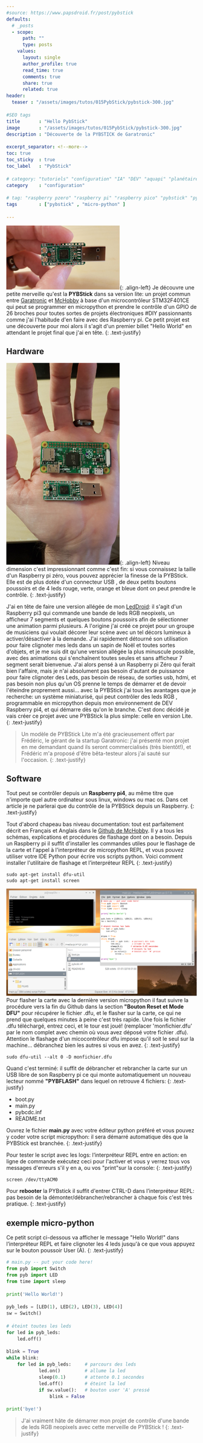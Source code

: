 ```yaml
---
#source: https://www.papsdroid.fr/post/pybstick
defaults:
  # _posts
  - scope:
      path: ""
      type: posts
    values:
      layout: single
      author_profile: true
      read_time: true
      comments: true
      share: true
      related: true
header: 
  teaser : "/assets/images/tutos/015PybStick/pybstick-300.jpg"

#SEO tags
title       : "Hello PybStick"
image       : "/assets/images/tutos/015PybStick/pybstick-300.jpg"
description : "Découverte de la PYBSTICK de Garatronic"

excerpt_separator: <!--more-->
toc: true
toc_sticky  : true
toc_label   : "PybStick"

# category: "tutoriels" "configuration" "IA" "DEV" "aquapi" "planétaire" 
category    : "configuration" 

# tag: "raspberry pzero" "raspberry pi" "raspberry pico" "pybstick" "python3" "micro-pyhton" "électronique"
tags        : ["pybstick" , "micro-python" ]

---
```

![PybStick](/assets/images/tutos/015PybStick/pybstick-300.jpg){: .align-left} 
Je découvre une petite merveille qu'est la **PYBStick** dans sa version lite: un projet commun entre [Garatronic](https://blog.garatronic.fr/index.php/fr/) et [McHobby](https://shop.mchobby.be/fr/micropython/1830-pybstick-lite-26-micropython-et-arduino-3232100018303-garatronic.html) à base d'un microcontrôleur STM32F401CE qui peut se programmer en micropython et prendre le contrôle d'un GPIO de 26 broches pour toutes sortes de projets électroniques #DIY passionnants comme j'ai l'habitude d'en faire avec des Raspberry pi. Ce petit projet est une découverte pour moi alors il s'agit d'un premier billet "Hello World" en attendant le projet final que j'ai en tête.
{: .text-justify}

## Hardware
![PybStick](/assets/images/tutos/015PybStick/pybstick-dim.jpg){: .align-left} 
Niveau dimension c'est impressionnant comme c'est fin: si vous connaissez la taille d'un Raspberry pi zéro, vous pouvez apprécier la finesse de la PYBStick. Elle est de plus dotée d'un connecteur USB , de deux petits boutons poussoirs et de 4 leds rouge, verte, orange et bleue dont on peut prendre le contrôle.
{: .text-justify}

J'ai en tête de faire une version allégée de mon [LedDroid](https://papsdroidfr.github.io/tutoriels/ledDroid/): il s'agit d'un Raspberry pi3 qui commande une bande de leds RGB neopixels, un afficheur 7 segments et quelques boutons poussoirs afin de sélectionner une animation parmi plusieurs. A l'origine j'ai créé ce projet pour un groupe de musiciens qui voulait décorer leur scène avec un tel décors lumineux à activer/désactiver à la demande. J'ai rapidement détourné son utilisation pour faire clignoter mes leds dans un sapin de Noël et toutes sortes d'objets, et je me suis dit qu'une version allégée la plus minuscule possible, avec des animations qui s'enchaînent toutes seules et sans afficheur 7 segment serait bienvenue. J'ai alors pensé à un Raspberry pi Zéro qui ferait bien l'affaire, mais je n'ai absolument pas besoin d'autant de puissance pour faire clignoter des Leds, pas besoin de réseau, de sorties usb, hdmi, et pas besoin non plus qu'un OS prenne le temps de démarrer et de devoir l'éteindre proprement aussi... avec la PYBStick j'ai tous les avantages que je recherche: un système miniaturisé, qui peut contrôler des leds RGB , programmable en micropython depuis mon environnement de DEV Raspberry pi4, et qui démarre dès qu'on le branche. C'est donc décidé je vais créer ce projet avec une PYBStick la plus simple: celle en version Lite.
{: .text-justify}

> Un modèle de PYBStick Lite m'a été gracieusement offert par Frédéric, le gérant de la startup Garatronic: j'ai présenté mon projet en me demandant quand ils seront commercialisés (très bientôt!), et Frédéric m'a proposé d'être bêta-testeur alors j'ai sauté sur l'occasion.
{: .text-justify}

## Software
Tout peut se contrôler depuis un **Raspberry pi4**, au même titre que n'importe quel autre ordinateur sous linux, windows ou mac os. Dans cet article je ne parlerai que du contrôle de la PYBStick depuis un Raspberry.
{: .text-justify}

Tout d'abord chapeau bas niveau documentation: tout est parfaitement décrit en Français et Anglais dans le [Github de McHobby](https://github.com/mchobby/pyboard-driver/tree/master/PYBStick). Il y a tous les schémas, explications et procédures de flashage dont on a besoin. Depuis un Raspberry pi il suffit d'installer les commandes utiles pour le flashage de la carte et l'appel à l'interpréteur de micropython REPL, et vous pouvez utiliser votre IDE Python pour écrire vos scripts python. Voici comment installer l'utilitaire de flashage et l’interpréteur REPL
{: .text-justify}
```
sudo apt-get install dfu-util
sudo apt-get install screen
```
![PybStick](/assets/images/tutos/015PybStick/software.png) 
Pour flasher la carte avec la dernière version micropython il faut suivre la procédure vers la fin du Github dans la section **"Bouton Reset et Mode DFU"** pour récupérer le fichier .dfu, et le flasher sur la carte, ce qui ne prend que quelques minutes à peine c'est très rapide. Une fois le fichier .dfu téléchargé, entrez ceci, et le tour est joué! (remplacer 'monfichier.dfu' par le nom complet avec chemin où vous avez déposé votre fichier .dfu). Attention le flashage d'un micocontrôleur dfu impose qu'il soit le seul sur la machine... débranchez bien les autres si vous en avez.
{: .text-justify}
```
sudo dfu-util --alt 0 -D monfichier.dfu
```

Quand c'est terminé: il suffit de débrancher et rebrancher la carte sur un USB libre de son Raspberry pi ce qui monte automatiquement un nouveau lecteur nommé **"PYBFLASH"** dans lequel on retrouve 4 fichiers:
{: .text-justify}

- boot.py 
- main.py 
- pybcdc.inf
- README.txt

Ouvrez le fichier **main.py** avec votre éditeur python préféré et vous pouvez y coder votre script micropython: il sera démarré automatique dès que la PYBStick est branchée.
{: .text-justify}

Pour tester le script avec les logs: l’interpréteur REPL entre en action: en ligne de commande exécutez ceci pour l'activer et vous y verrez tous vos messages d'erreurs s'il y en a, ou vos "print"sur la console:
{: .text-justify}
```
screen /dev/ttyACM0
```
Pour **rebooter** la PYBstick il suffit d'entrer CTRL-D dans l’interpréteur REPL: pas besoin de la démonter/débrancher/rebrancher à chaque fois c'est très pratique.
{: .text-justify}

## exemple micro-python
Ce petit script ci-dessous va afficher le message "Hello World!" dans l’interpréteur REPL et faire clignoter les 4 leds jusqu'à ce que vous appuyez sur le bouton poussoir User (A).
{: .text-justify}
```python
# main.py -- put your code here!
from pyb import Switch
from pyb import LED
from time import sleep

print('Hello World!')

pyb_leds = [LED(1), LED(2), LED(3), LED(4)]
sw = Switch()

# éteint toutes les leds
for led in pyb_leds:
    led.off() 

blink = True    
while blink:
    for led in pyb_leds:     # parcours des leds
            led.on()         # allume la led
            sleep(0.1)       # attente 0.1 secondes
            led.off()        # éteint la led
            if sw.value():   # bouton user 'A' pressé
                blink = False 
                
print('bye!')
```

>J'ai vraiment hâte de démarrer mon projet de contrôle d'une bande de leds RGB neopixels avec cette merveille de PYBStick !
{: .text-justify}
